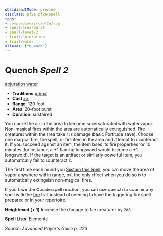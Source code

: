 ```yaml
---
obsidianUIMode: preview
cssclass: pf2e,pf2e-spell
tags:
- compendium/src/pf2e/apg
- spell/area/burst
- spell/level/2
- trait/abjuration
- trait/water
aliases: ["Quench"]
---
```

# Quench *Spell 2*   
[abjuration](abjuration.md "Abjuration School Trait")  [water](water.md "Water Energy & Element Trait")  

- **Traditions** [primal](primal.md "Primal Tradition Trait")
- **Cast** [>>](chapter-9-playing-the-game.md#Actions "Two-Action") 
- **Range**: 120 foot
- **Area**: 20-foot burst
- **Duration**: sustained

You cause the air in the area to become supersaturated with water vapor. Non-magical fires within the area are automatically extinguished. Fire creatures within the area take `4d8` damage (basic Fortitude save). Choose one magical fire, fire spell, or fire item in the area and attempt to counteract it. If you succeed against an item, the item loses its fire properties for 10 minutes (for instance, a +1 flaming longsword would become a +1 longsword). If the target is an artifact or similarly powerful item, you automatically fail to counteract it.

The first time each round you [Sustain this Spell](sustain-a-spell.md), you can move the area of vapor anywhere within range, but the only effect when you do so is to automatically extinguish non-magical fires.

If you have the Counterspell reaction, you can use quench to counter any spell with the [fire](fire.md "Fire Energy & Element Trait") trait instead of needing to have the triggering fire spell prepared or in your repertoire.

**Heightened (+ 1)** Increase the damage to fire creatures by `2d8`.

**Spell Lists**: Elemental

*Source: Advanced Player's Guide p. 223*